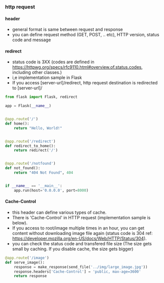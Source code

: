 ### http request
#### header
- general format is same between request and response
- you can define request method (GET, POST, .. etc), HTTP version, status code and message

#### redirect
- status code is 3XX (codes are defined in https://httpwg.org/specs/rfc9110.html#overview.of.status.codes, including other classes.)
- i,e implementation sample in Flask
- If you access [server-url]/redirect, http request destination is redirected to [server-url]/

```python
from flask import Flask, redirect

app = Flask(__name__)


@app.route('/')
def home():
    return "Hello, World!"


@app.route('/redirect')
def redirect_to_home():
    return redirect('/')


@app.route('/notfound')
def not_found():
    return "404 Not Found", 404


if __name__ == '__main__':
    app.run(host='0.0.0.0', port=8000)

```

#### Cache-Control
- this header can define various types of cache.
- There is 'Cache-Control' in HTTP request (implementation sample is below).
- If you access to root/image multiple times in an hour, you can get content without downloading image file again (status code is 304 ref: https://developer.mozilla.org/en-US/docs/Web/HTTP/Status/304).
- you can check the status code and transfered file size (The size gets small by caching. If you disable cache, the size gets bigger)

```python
@app.route('/image')
def serve_image():
    response = make_response(send_file('../img/large_image.jpg'))
    response.headers['Cache-Control'] = 'public, max-age=3600'
    return response
```